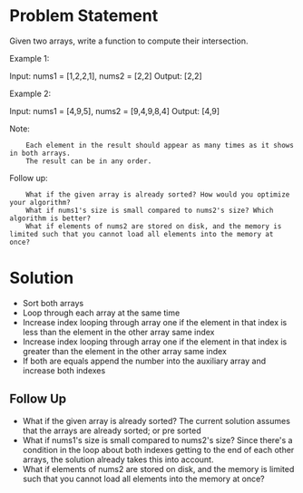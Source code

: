 # Problem Statement

Given two arrays, write a function to compute their intersection.

Example 1:

  Input: nums1 = [1,2,2,1], nums2 = [2,2]
  Output: [2,2]

Example 2:

  Input: nums1 = [4,9,5], nums2 = [9,4,9,8,4]
  Output: [4,9]

Note:

		Each element in the result should appear as many times as it shows in both arrays.
		The result can be in any order.

Follow up:

		What if the given array is already sorted? How would you optimize your algorithm?
		What if nums1's size is small compared to nums2's size? Which algorithm is better?
		What if elements of nums2 are stored on disk, and the memory is limited such that you cannot load all elements into the memory at once?

# Solution

- Sort both arrays
- Loop through each array at the same time
- Increase index looping through array one if the element in that index is less
than the element in the other array same index
- Increase index looping through array one if the element in that index is
greater than the element in the other array same index
- If both are equals append the number into the auxiliary array and increase
both indexes

## Follow Up

- What if the given array is already sorted?
  The current solution assumes that the arrays are already sorted; or pre sorted
- What if nums1's size is small compared to nums2's size?
  Since there's a condition in the loop about both indexes getting to the end of each other
  arrays, the solution already takes this into account.
- What if elements of nums2 are stored on disk, and the memory is limited such that you cannot load all elements into the memory at once?
